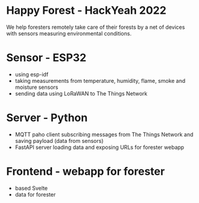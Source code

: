 # Happy Forest - HackYeah 2022
We help foresters remotely take care of their forests by a net of devices with sensors measuring environmental conditions.

# Sensor - ESP32
- using esp-idf
- taking measurements from temperature, humidity, flame, smoke and moisture sensors
- sending data using LoRaWAN to The Things Network

# Server - Python
- MQTT paho client subscribing messages from The Things Network and saving payload (data from sensors)
- FastAPI server loading data and exposing URLs for forester webapp

# Frontend - webapp for forester
- based Svelte
- data for forester
